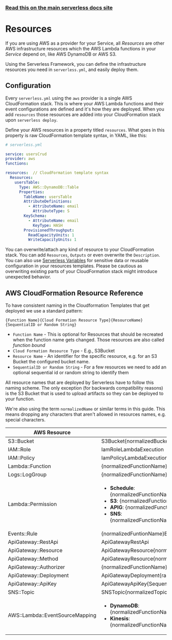 <!--
title: Serverless Framework - AWS Lambda Guide - AWS Infrastructure Resources
menuText: Resources
menuOrder: 7
description: How to deploy and manage AWS infrastructure to use with your AWS Lambda functions with the Serverless Framework
layout: Doc
-->

<!-- DOCS-SITE-LINK:START automatically generated  -->
### [Read this on the main serverless docs site](https://www.serverless.com/framework/docs/providers/aws/guide/resources)
<!-- DOCS-SITE-LINK:END -->

# Resources

If you are using AWS as a provider for your Service, all *Resources* are other AWS infrastructure resources which the AWS Lambda functions in your *Service* depend on, like AWS DynamoDB or AWS S3.

Using the Serverless Framework, you can define the infrastructure resources you need in `serverless.yml`, and easily deploy them.

## Configuration

Every `serverless.yml` using the `aws` provider is a single AWS CloudFormation stack.  This is where your AWS Lambda functions and their event configurations are defined and it's how they are deployed.  When you add `resources` those resources are added into your CloudFormation stack upon `serverless deploy`.

Define your AWS resources in a property titled `resources`.  What goes in this property is raw CloudFormation template syntax, in YAML, like this:

```yml
# serverless.yml

service: usersCrud
provider: aws
functions:

resources:  // CloudFormation template syntax
  Resources:
    usersTable:
      Type: AWS::DynamoDB::Table
      Properties:
        TableName: usersTable
        AttributeDefinitions:
          - AttributeName: email
            AttributeType: S
        KeySchema:
          - AttributeName: email
            KeyType: HASH
        ProvisionedThroughput:
          ReadCapacityUnits: 1
          WriteCapacityUnits: 1
```

You can overwrite/attach any kind of resource to your CloudFormation stack. You can add `Resources`, `Outputs` or even overwrite the `Description`. You can also use [Serverless Variables](./variables.md) for sensitive data or reusable configuration in your resources templates.  Please be cautious as overwriting existing parts of your CloudFormation stack might introduce unexpected behavior.

## AWS CloudFormation Resource Reference

To have consistent naming in the Cloudformation Templates that get deployed we use a standard pattern:

`{Function Name}{Cloud Formation Resource Type}{ResourceName}{SequentialID or Random String}`

* `Function Name` - This is optional for Resources that should be recreated when the function name gets changed. Those resources are also called *function bound*
* `Cloud Formation Resource Type` - E.g., S3Bucket
* `Resource Name` - An identifier for the specific resource, e.g. for an S3 Bucket the configured bucket name.
* `SequentialID or Random String` - For a few resources we need to add an optional sequential id or random string to identify them

All resource names that are deployed by Serverless have to follow this naming scheme. The only exception (for backwards compatibility reasons) is the S3 Bucket that is used to upload artifacts so they can be deployed to your function.

We're also using the term `normalizedName` or similar terms in this guide. This means dropping any characters that aren't allowed in resources names, e.g. special characters.

| AWS Resource          |  Name Template                                          | Example                       |
|---                    |---                                                      | ---                           |
| S3::Bucket            | S3Bucket{normalizedBucketName}                          | S3BucketMybucket              |
|IAM::Role              | IamRoleLambdaExecution                                  | IamRoleLambdaExecution        |
|IAM::Policy            | IamPolicyLambdaExecution                                | IamPolicyLambdaExecution      |
|Lambda::Function       | {normalizedFunctionName}LambdaFunction                  | HelloLambdaFunction           |
|Logs::LogGroup         | {normalizedFunctionName}LogGroup                        | HelloLogGroup                 |
|Lambda::Permission     | <ul><li>**Schedule**: {normalizedFunctionName}LambdaPermissionEventsRuleSchedule{index} </li><li>**S3**: {normalizedFunctionName}LambdaPermissionS3</li><li>**APIG**: {normalizedFunctionName}LambdaPermissionApiGateway</li><li>**SNS**: {normalizedFunctionName}LambdaPermission{normalizedTopicName}</li> | <ul><li>**Schedule**: HelloLambdaPermissionEventsRuleSchedule1 </li><li>**S3**: HelloLambdaPermissionS3</li><li>**APIG**: HelloLambdaPermissionApiGateway</li><li>**SNS**: HelloLambdaPermissionSometopic</li> |
|Events::Rule           | {normalizedFuntionName}EventsRuleSchedule{SequentialID} | HelloEventsRuleSchedule1      |
|ApiGateway::RestApi    | ApiGatewayRestApi                                       | ApiGatewayRestApi             |
|ApiGateway::Resource   | ApiGatewayResource{normalizedPath}                      | ApiGatewayResourceUsers       |
|ApiGateway::Method     | ApiGatewayResource{normalizedPath}{normalizedMethod}    | ApiGatewayResourceUsersGet    |
|ApiGateway::Authorizer | {normalizedFunctionName}ApiGatewayAuthorizer            | HelloApiGatewayAuthorizer     |
|ApiGateway::Deployment | ApiGatewayDeployment{randomNumber}                      | ApiGatewayDeployment12356789  |
|ApiGateway::ApiKey     | ApiGatewayApiKey{SequentialID}                          | ApiGatewayApiKey1             |
|SNS::Topic             | SNSTopic{normalizedTopicName}                           | SNSTopicSometopic             |
|AWS::Lambda::EventSourceMapping | <ul><li>**DynamoDB**: {normalizedFunctionName}EventSourceMappingDynamodb{SequentialID} </li><li>**Kinesis**: {normalizedFunctionName}EventSourceMappingKinesis{SequentialID} </li></ul> | <ul><li>**DynamoDB**: HelloLambdaEventSourceMappingDynamodb1 </li><li>**Kinesis**: HelloLambdaEventSourceMappingKinesis1 </li></ul> |
